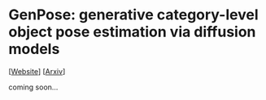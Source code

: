 # GenPose: generative category-level object pose estimation via diffusion models
[[Website](https://sites.google.com/view/genpose)] [[Arxiv](https://arxiv.org/abs/2306.10531)]


coming soon...

